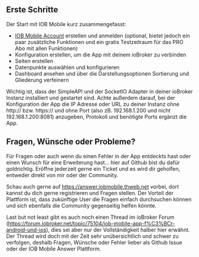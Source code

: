 ## Erste Schritte
Der Start mit IOB Mobile kurz zusammengefasst:
* <a href="./account.md">IOB Mobile Account</a> erstellen und anmelden (optional, bietet jedoch ein paar zusätzliche Funktionen und ein gratis Testzeitraum für das PRO Abo mit allen Funktionen)
* Konfiguration erstellen, um die App mit deinem ioBroker zu verbinden
* Seiten erstellen
* Datenpunkte auswählen und konfigurieren
* Dashboard ansehen und über die Darstellungsoptionen Sortierung und Gliederung verfeinern

Wichtig ist, dass der SimpleAPI und der SocketIO Adapter in deiner ioBroker Instanz installiert und gestartet sind. Achte außerdem darauf, bei der Konfiguration der App die IP Adresse oder URL zu deiner Instanz
ohne http:// bzw. https:// und ohne Port (also zB. 192.168.1.200 und nicht 192.168.1.200:8081) anzugeben, Protokoll und benötigte Ports ergänzt die App.

## Fragen, Wünsche oder Probleme?
Für Fragen oder auch wenn du einen Fehler in der App entdeckts hast oder einen Wunsch für eine Erweiterung hast... hier auf Github bist du dafür goldrichtig. Eröffne jederzeit gerne ein Ticket und es
wird dir geholfen, entweder direkt von mir oder der Community.

Schau auch gerne auf https://answer.iobmobile.thweb.net vorbei, dort kannst du dich gerne registrieren und Fragen stellen. Der Vorteil der Plattform ist, dass zukünftige User die Fragen einfach
durchsuchen können und sich ebenfalls die Community gegenseitig helfen könnte.

Last but not least gibt es auch noch einen Thread im ioBroker Forum (https://forum.iobroker.net/topic/75104/iob-mobile-app-f%C3%BCr-android-und-ios), dies sei aber nur der Vollständigkeit halber hier
erwähnt. Der Thread wird doch mit der Zeit sehr unübersichtlich und schwer zu verfolgen, deshalb Fragen, Wünsche oder Fehler lieber als Github Issue oder der IOB Mobile Answer Plattform.
